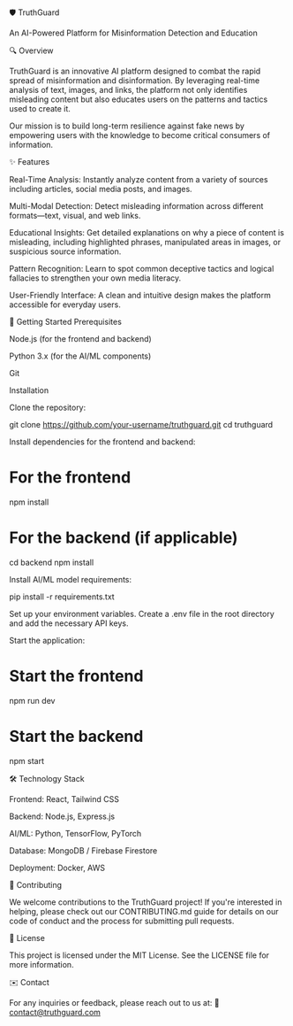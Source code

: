 🛡️ TruthGuard

An AI-Powered Platform for Misinformation Detection and Education

🔍 Overview

TruthGuard is an innovative AI platform designed to combat the rapid spread of misinformation and disinformation. By leveraging real-time analysis of text, images, and links, the platform not only identifies misleading content but also educates users on the patterns and tactics used to create it.

Our mission is to build long-term resilience against fake news by empowering users with the knowledge to become critical consumers of information.

✨ Features

Real-Time Analysis: Instantly analyze content from a variety of sources including articles, social media posts, and images.

Multi-Modal Detection: Detect misleading information across different formats—text, visual, and web links.

Educational Insights: Get detailed explanations on why a piece of content is misleading, including highlighted phrases, manipulated areas in images, or suspicious source information.

Pattern Recognition: Learn to spot common deceptive tactics and logical fallacies to strengthen your own media literacy.

User-Friendly Interface: A clean and intuitive design makes the platform accessible for everyday users.

🚀 Getting Started
Prerequisites

Node.js (for the frontend and backend)

Python 3.x (for the AI/ML components)

Git

Installation

Clone the repository:

git clone https://github.com/your-username/truthguard.git
cd truthguard


Install dependencies for the frontend and backend:

# For the frontend
npm install

# For the backend (if applicable)
cd backend
npm install


Install AI/ML model requirements:

pip install -r requirements.txt


Set up your environment variables.
Create a .env file in the root directory and add the necessary API keys.

Start the application:

# Start the frontend
npm run dev

# Start the backend
npm start

🛠️ Technology Stack

Frontend: React, Tailwind CSS

Backend: Node.js, Express.js

AI/ML: Python, TensorFlow, PyTorch

Database: MongoDB / Firebase Firestore

Deployment: Docker, AWS

🤝 Contributing

We welcome contributions to the TruthGuard project!
If you're interested in helping, please check out our CONTRIBUTING.md guide for details on our code of conduct and the process for submitting pull requests.

📝 License

This project is licensed under the MIT License.
See the LICENSE
 file for more information.

✉️ Contact

For any inquiries or feedback, please reach out to us at:
📧 contact@truthguard.com

